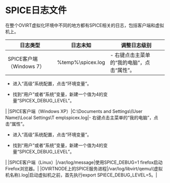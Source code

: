 # SPICE日志文件

在整个OVIRT虚拟化环境中不同的地方都有SPICE相关的日志，包括客户端和虚拟机上。

|日志类型|日志未知|调整日志级别|
|--------|--------|------------|
|SPICE客户端（Windows 7）|%temp%\\spicex.log|-   右键点击主菜单的“我的电脑”，点击“属性”。

-   进入“高级”系统配置，点击“环境变量”。

-   找到“用户”或者“系统”变量，新建一个值为4的变量“SPICEX\_DEBUG\_LEVEL”。

|
|SPICE客户端（Windows XP）|C:\\Documents and Settings\\(User Name)\\Local Settings\\T emp\\spicex.log|-   右键点击主菜单的“我的电脑”，点击“属性”。

-   进入“高级”系统配置，点击“环境变量”。

-   找到“用户”或者“系统”变量，新建一个值为4的变量“SPICEX\_DEBUG\_LEVEL”。

|
|SPICE客户端（Linux）|/var/log/message|使用SPICE\_DEBUG=1 firefox启动Firefox浏览器。|
|OVIRTNODE上的SPICE服务进程|/var/log/libvirt/qemu/(虚拟机名称).log|启动虚拟机之前，首先执行export SPIECE\_DEBUG\_LEVEL=5。|

